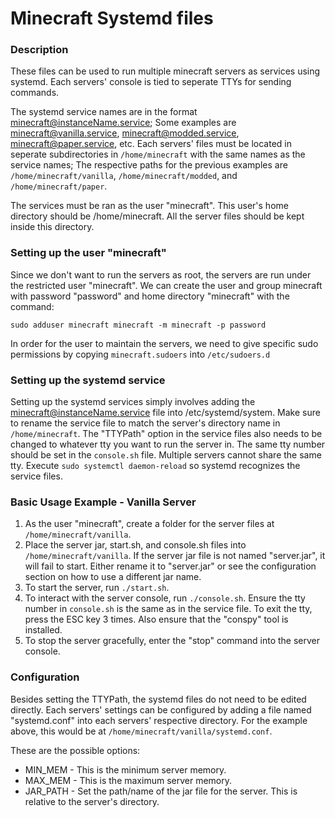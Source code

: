 # Minecraft Systemd files

### Description
These files can be used to run multiple minecraft servers as services using systemd. Each servers' console is tied to seperate TTYs for sending commands.

The systemd service names are in the format minecraft@instanceName.service; Some examples are minecraft@vanilla.service, minecraft@modded.service, minecraft@paper.service, etc. Each servers' files must be located in seperate subdirectories in `/home/minecraft` with the same names as the service names; The respective paths for the previous examples are `/home/minecraft/vanilla`, `/home/minecraft/modded`, and `/home/minecraft/paper`.

The services must be ran as the user "minecraft".  This user's home directory should be /home/minecraft.  All the server files should be kept inside this directory.

### Setting up the user "minecraft"
Since we don't want to run the servers as root, the servers are run under the restricted user "minecraft". We can create the user and group minecraft with password "password" and home directory "minecraft" with the command:

`sudo adduser minecraft minecraft -m minecraft -p password`

In order for the user to maintain the servers, we need to give specific sudo permissions by copying `minecraft.sudoers` into `/etc/sudoers.d`

### Setting up the systemd service
Setting up the systemd services simply involves adding the minecraft@instanceName.service file into /etc/systemd/system. Make sure to rename the service file to match the server's directory name in `/home/minecraft`. The "TTYPath" option in the service files also needs to be changed to whatever tty you want to run the server in. The same tty number should be set in the `console.sh` file. Multiple servers cannot share the same tty. Execute `sudo systemctl daemon-reload` so systemd recognizes the service files.

### Basic Usage Example - Vanilla Server
1. As the user "minecraft", create a folder for the server files at `/home/minecraft/vanilla`.
1. Place the server jar, start.sh, and console.sh files into `/home/minecraft/vanilla`. If the server jar file is not named "server.jar", it will fail to start. Either rename it to "server.jar" or see the configuration section on how to use a different jar name.
1. To start the server, run `./start.sh`.
1. To interact with the server console, run `./console.sh`. Ensure the tty number in `console.sh` is the same as in the service file. To exit the tty, press the ESC key 3 times. Also ensure that the "conspy" tool is installed.
1. To stop the server gracefully, enter the "stop" command into the server console.

### Configuration

Besides setting the TTYPath, the systemd files do not need to be edited directly. Each servers' settings can be configured by adding a file named "systemd.conf" into each servers' respective directory. For the example above, this would be at `/home/minecraft/vanilla/systemd.conf`.

These are the possible options:
- MIN_MEM - This is the minimum server memory.
- MAX_MEM - This is the maximum server memory.
- JAR_PATH - Set the path/name of the jar file for the server. This is relative to the server's directory.
